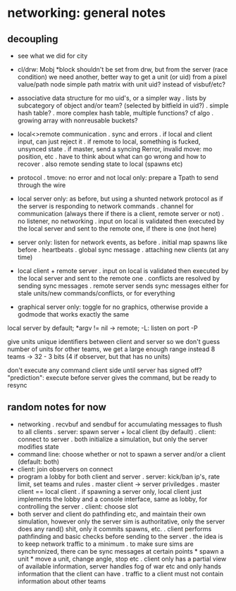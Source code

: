# networking: general notes

## decoupling

- see what we did for city
- cl/drw: Mobj *block shouldn't be set from drw, but from the server (race condition)
	we need another, better way to get a unit (or uid) from a pixel value/path node
	simple path matrix with unit uid? instead of visbuf/etc?
- associative data structure for mo uid's, or a simpler way
	. lists by subcategory of object and/or team? (selected by bitfield in uid?)
	. simple hash table?
	. more complex hash table, multiple functions? cf algo
	. growing array with nonreusable buckets?
- local<>remote communication
	. sync and errors
	. if local and client input, can just reject it
	. if remote to local, something is fucked, unsynced state
	. if master, send a syncing Rerror, invalid move: mo position, etc
	. have to think about what can go wrong and how to recover
	. also remote sending state to local (spawns etc)
- protocol
	. tmove: no error and not local only: prepare a Tpath to send through the wire

- local server only: as before, but using a shunted network protocol
as if the server is responding to network commands
	. channel for communication
	(always there if there is a client, remote server or not)
	. no listener, no networking
	. input on local is validated then executed by the local server
	and sent to the remote one, if there is one (not here)
- server only: listen for network events, as before
	. initial map spawns like before
	. heartbeats
	. global sync message
	. attaching new clients (at any time)
- local client + remote server
	. input on local is validated then executed by the local server
	and sent to the remote one
	. conflicts are resolved by sending sync messages
	. remote server sends sync messages either for stale units/new commands/conflicts,
	or for everything
- graphical server only: toggle for no graphics,
otherwise provide a godmode that works exactly the same

local server by default; *argv != nil → remote; -L: listen on port -P


give units unique identifiers between client and server
so we don't guess number of units for other teams,
we get a large enough range instead
8 teams → 32 - 3 bits (4 if observer, but that has no units)

don't execute any command client side until server has signed off?
"prediction": execute before server gives the command, but be ready to resync



## random notes for now

- networking
	. recvbuf and sendbuf for accumulating messages to flush to all clients
 	. server: spawn server + local client (by default)
 	. client: connect to server
 	. both initialize a simulation, but only the server modifies state
- command line: choose whether or not to spawn a server and/or a client
   (default: both)
- client: join observers on connect
- program a lobby for both client and server
 	. server: kick/ban ip's, rate limit, set teams and rules
 	. master client -> server priviledges
 	. master client == local client
 	. if spawning a server only, local client just implements the lobby
 	  and a console interface, same as lobby, for controlling the server
 	. client: choose slot
- both server and client do pathfinding etc, and maintain their own simulation,
however only the server sim is authoritative,
only the server does any rand() shit,
only it commits spawns, etc.
	. client performs pathfinding and basic checks before sending to the server
	. the idea is to keep network traffic to a minimum
	. to make sure sims are synchronized, there can be sync messages at certain points
		* spawn a unit
		* move a unit, change angle, stop etc
	. client only has a partial view of available information,
	server handles fog of war etc and only hands information that the client can have
	. traffic to a client must not contain information about other teams
